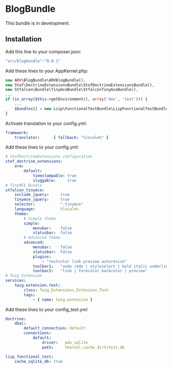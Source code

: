 # BlogBundle

This bundle is in development.

## Installation

Add this line to your composer.json:

```php
"arv/blogbundle":"0.0.1"
```

Add these lines to your AppKernel.php:

```php
new ARV\BlogBundle\ARVBlogBundle(),
new Stof\DoctrineExtensionsBundle\StofDoctrineExtensionsBundle(),
new Stfalcon\Bundle\TinymceBundle\StfalconTinymceBundle(),
...
if (in_array($this->getEnvironment(), array('dev', 'test'))) {
    ...
    $bundles[] = new Liip\FunctionalTestBundle\LiipFunctionalTestBundle();
}
```

Activate translation to your config.yml:

```yaml
framework:
    translator:      { fallback: "%locale%" }
```

Add these lines to your config.yml:

```yaml
# StofDoctrineExtensions configuration
stof_doctrine_extensions:
    orm:
        default:
            timestampable: true
            sluggable:     true
# TinyMCE Bundle
stfalcon_tinymce:
    include_jquery:     true
    tinymce_jquery:     true
    selector:           ".tinymce"
    language:           %locale%
    theme:
        # Simple theme
        simple:
            menubar:    false
            statusbar:  false
        # Advanced theme
        advanced:
            menubar:    false
            statusbar:  false
            plugins:
                - "textcolor link preview autoresize"
            toolbar1:   "undo redo | styleselect | bold italic underline | alignleft aligncenter alignright alignjustify | bullist numlist outdent indent"
            toolbar2:   "link | forecolor backcolor | preview"
# Twig Extension
services:
    twig.extension.text:
        class: Twig_Extensions_Extension_Text
        tags:
            - { name: twig.extension }
```

Add these lines to your config_test.yml

```yaml
doctrine:
    dbal:
        default_connection: default
        connections:
            default:
                driver:   pdo_sqlite
                path:     %kernel.cache_dir%/test.db

liip_functional_test:
    cache_sqlite_db: true
```
